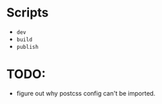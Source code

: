 # Scripts

- `dev`
- `build`
- `publish`

# TODO:

- figure out why postcss config can't be imported.
